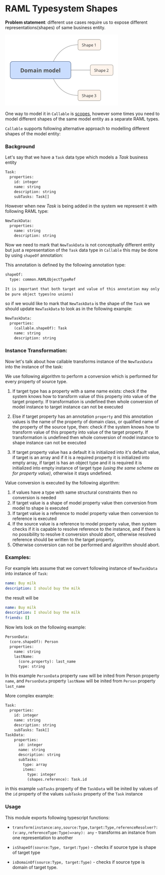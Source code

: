 # RAML Typesystem Shapes

**Problem statement**: different use cases require us to expose different representations(shapes) of same business entity. 

![Diagram](Domain_model.png)

One way to model it in `Callable` is [scopes](scopes.md), however some times you need to model different shapes 
of the same model entity as a separate RAML types.

`Callable` supports following alternative approach to modelling different shapes of the model entity:

### Background

Let's say that we have a `Task` data type which models a *Task* business entity   

```raml
Task:
  properties:
    id: integer
    name: string
    description: string
    subTasks: Task[]
```

However when new *Task* is being added in the system we represent it with following RAML type:   

```raml
NewTaskData:
  properties:
    name: string
    description: string
```

Now we need to mark that `NewTaskData` is not conceptually different entity but just a representation of the `Task` data type
in `Callable` this may be done by using `shapeOf` annotation:

This annotation is defined by the following annotation type: 

```raml
shapeOf:
  type: common.RAMLObjectTypeRef  
```

`It is important that both target and value of this annotation may only be pure object types(no unions)`  

so if we would like to mark that `NewTaskData` is the shape of the `Task` we should
update `NewTaskData` to look as in the following example:
 
```raml
NewTaskData:
  properties:
    (callable.shapeOf): Task
    name: string
    description: string
```
### Instance Transformation:

Now let's talk about how callable transforms instance of the `NewTaskData` into the instance of the task: 

We use following algorithm to perform a conversion which is performed for every property 
of source type.

1. If target type has a property with a same name exists: check if the system knows how to transform value of this
property into value of the target property. If transformation is undefined then whole conversion of model instance to 
target instance can not be executed

2. Else if target property has an annotation `property` and this annotation values is the name of the property
of domain class, or qualified name of the property of the source type, then: check if the system knows how to transform value of this
property into value of the target property. If transformation is undefined then whole conversion of model instance to 
shape instance can not be executed

3. If target property value has a default it is initialized into it's default value, if target is an array and if it is a required property 
it is initialized into empty array, if target is has an object type and it is required it is initialized into empty instance of 
target type *(using the same scheme as for property value)*, otherwise it stays undefined.

Value conversion is executed by the following algorithm: 

1. if values have a type with same structural constraints then no conversion is needed
2. If target value is a shape of model property value then conversion from model to shape is executed
3. If target value is a reference to model property value then conversion to reference is executed
4. If the source value is a reference to model property value, then system checks if it is capable to resolve reference to the instance,
   and if there is no possibility to resolve it conversion should abort, otherwise resolved reference should be written to the target property.
4. Otherwise conversion can not be performed and algorithm should abort.

### Examples:

For example lets assume that we convert following instance of `NewTaskData` into instance of `Task`: 

```yaml
name: Buy milk
description: I should buy the milk
```

the result will be 

```yaml
name: Buy milk
description: I should buy the milk
friends: []
```

Now lets look on the following example:

```raml
PersonData:
  (core.shapeOf): Person
  properties:
    name: string
    lastName:
      (core.property): last_name
      type: string

```

In this example `PersonData` property `name` will be inited from Person property `name`, and `PersonData` property
 `lastName` will be inited from `Person` property `last_name`
 
More complex example:

```raml
Task:
  properties:
    id: integer
    name: string
    description: string
    subTasks: Task[]
TaskData:
    properties:
      id: integer
      name: string
      description: string
      subTasks: 
        type: array
        items:
          type: integer
          (shapes.reference): Task.id        
```

in this example `subTasks` property of the `TaskData` will be inited by values of the `id` property of the values `subTasks`
property of the `Task` instance

### Usage

This module exports following typescript functions:

* `transform(instance:any,source:Type,target:Type,referenceResolver?: (v:any,referenceType:Type)=>any): any` - transforms an instance from one representation to another

* `isShapeOf(source:Type, target:Type)` - checks if source type is shape of target type

* `isDomainOf(source:Type, target:Type)` - checks if source type is domain of target type.


